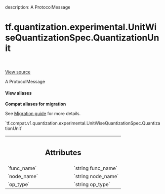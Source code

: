 description: A ProtocolMessage

<div itemscope itemtype="http://developers.google.com/ReferenceObject">
<meta itemprop="name" content="tf.quantization.experimental.UnitWiseQuantizationSpec.QuantizationUnit" />
<meta itemprop="path" content="Stable" />
</div>

# tf.quantization.experimental.UnitWiseQuantizationSpec.QuantizationUnit

<!-- Insert buttons and diff -->

<table class="tfo-notebook-buttons tfo-api nocontent" align="left">

</table>

<a target="_blank" class="external" href="/code/stable/tensorflow/compiler/mlir/quantization/tensorflow/quantization_options.proto">View source</a>



A ProtocolMessage

<section class="expandable">
  <h4 class="showalways">View aliases</h4>
  <p>
<b>Compat aliases for migration</b>
<p>See
<a href="https://www.tensorflow.org/guide/migrate">Migration guide</a> for
more details.</p>
<p>`tf.compat.v1.quantization.experimental.UnitWiseQuantizationSpec.QuantizationUnit`</p>
</p>
</section>

<!-- Placeholder for "Used in" -->




<!-- Tabular view -->
 <table class="responsive fixed orange">
<colgroup><col width="214px"><col></colgroup>
<tr><th colspan="2"><h2 class="add-link">Attributes</h2></th></tr>

<tr>
<td>
`func_name`<a id="func_name"></a>
</td>
<td>
`string func_name`
</td>
</tr><tr>
<td>
`node_name`<a id="node_name"></a>
</td>
<td>
`string node_name`
</td>
</tr><tr>
<td>
`op_type`<a id="op_type"></a>
</td>
<td>
`string op_type`
</td>
</tr>
</table>



